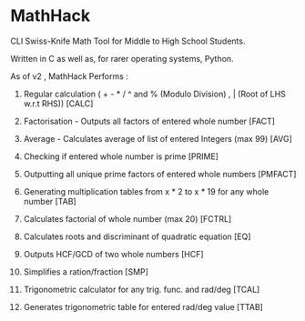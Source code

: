 # MathHack
CLI Swiss-Knife Math Tool for Middle to High School Students.

Written in C as well as, for rarer operating systems, Python.

As of v2 , MathHack Performs :

1) Regular calculation ( + - * / ^ and % (Modulo Division) , | (Root of LHS w.r.t RHS)) [CALC]

2) Factorisation - Outputs all factors of entered whole number [FACT]

3) Average - Calculates average of list of entered Integers (max 99) [AVG]

4) Checking if entered whole number is prime [PRIME]

5) Outputting all unique prime factors of entered whole numbers [PMFACT]

6) Generating multiplication tables from x * 2 to x * 19 for any whole number [TAB]

7) Calculates factorial of  whole number (max 20) [FCTRL]

8) Calculates roots and discriminant of quadratic equation [EQ]

9) Outputs HCF/GCD of two whole numbers [HCF]

10) Simplifies a ration/fraction [SMP]

11) Trigonometric calculator for any trig. func. and rad/deg [TCAL]

12) Generates trigonometric table for entered rad/deg value [TTAB]
